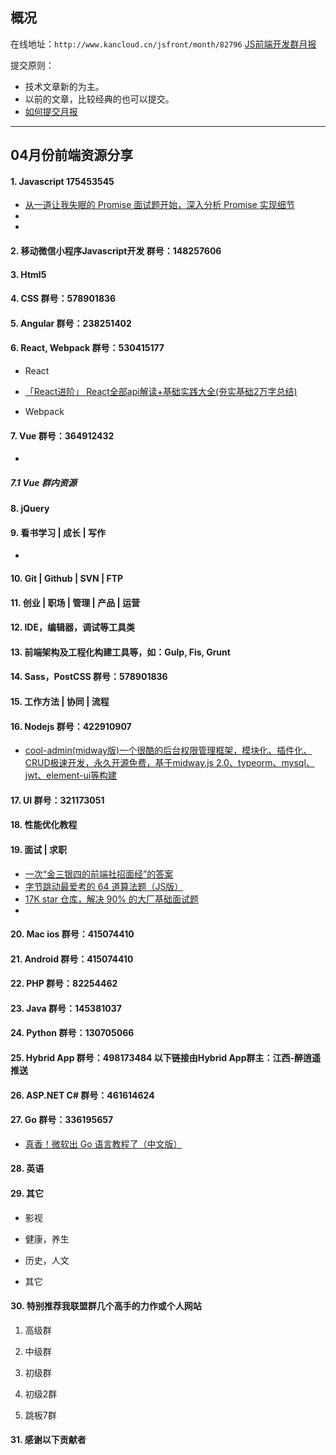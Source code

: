 ## 概况

在线地址：`http://www.kancloud.cn/jsfront/month/82796` [JS前端开发群月报](http://www.kancloud.cn/jsfront/month/82796)


提交原则：

- 技术文章新的为主。
- 以前的文章，比较经典的也可以提交。
- [如何提交月报](http://www.kancloud.cn/jsfront/month/227309)

---


## 04月份前端资源分享
#### 1. Javascript 175453545
- [从一道让我失眠的 Promise 面试题开始，深入分析 Promise 实现细节](https://juejin.cn/post/6945319439772434469)
- []()
- []()


#### 2. 移动微信小程序Javascript开发 群号：148257606

#### 3. Html5

#### 4. CSS  群号：578901836

#### 5. Angular 群号：238251402

#### 6. React, Webpack 群号：530415177
- React
    
- [「React进阶」 React全部api解读+基础实践大全(夯实基础2万字总结)](https://juejin.cn/post/6950063294270930980)

- Webpack


#### 7. Vue 群号：364912432
- []()

##### 7.1 Vue 群内资源


#### 8. jQuery

#### 9. 看书学习 | 成长 | 写作
- []()

#### 10. Git | Github | SVN | FTP

#### 11. 创业 | 职场 | 管理 | 产品 | 运营

#### 12. IDE，编辑器，调试等工具类

#### 13. 前端架构及工程化构建工具等，如：Gulp, Fis, Grunt

#### 14. Sass，PostCSS  群号：578901836

#### 15. 工作方法 | 协同 | 流程

#### 16. Nodejs 群号：422910907
- [cool-admin(midway版)一个很酷的后台权限管理框架，模块化、插件化、CRUD极速开发，永久开源免费，基于midway.js 2.0、typeorm、mysql、jwt、element-ui等构建](https://github.com/cool-team-official/cool-admin-midway)

#### 17. UI 群号：321173051

#### 18. 性能优化教程

#### 19. 面试 | 求职
- [一次“金三银四的前端社招面经”的答案](https://zhuanlan.zhihu.com/p/360629666)
- [字节跳动最爱考的 64 道算法题（JS版）](https://juejin.cn/post/6947842412102287373)
- [17K star 仓库，解决 90% 的大厂基础面试题](https://juejin.cn/post/6947860760840110088)
- []()

#### 20. Mac ios 群号：415074410

#### 21. Android 群号：415074410

#### 22. PHP 群号：82254462

#### 23. Java 群号：145381037

#### 24. Python 群号：130705066

#### 25. Hybrid App 群号：498173484 以下链接由Hybrid App群主：江西-醉逍遥推送

#### 26. ASP.NET C# 群号：461614624

#### 27. Go 群号：336195657
- [真香！微软出 Go 语言教程了（中文版）](https://docs.microsoft.com/zh-cn/learn/paths/go-first-steps/)

#### 28. 英语

#### 29. 其它

- 影视


- 健康，养生


- 历史，人文


- 其它



#### 30. 特别推荐我联盟群几个高手的力作或个人网站

1. 高级群

2. 中级群


3. 初级群

4. 初级2群


5. 跳板7群


#### 31. 感谢以下贡献者

